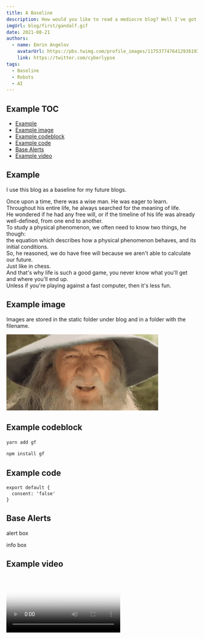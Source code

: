 ```yaml
---
title: A Baseline
description: How would you like to read a mediocre blog? Well I've got you covered.
imgUrl: blog/first/gandalf.gif
date: 2021-08-21
authors:
  - name: Emrin Angelov
    avatarUrl: https://pbs.twimg.com/profile_images/1175377476412936193/CY_5QKNg_400x400.jpg
    link: https://twitter.com/cyberlypse
tags:
  - Baseline
  - Robots
  - AI
---
```


## Example TOC

- [Example](#example-toc)
- [Example image](#example-image)
- [Example codeblock](#example-codeblock)
- [Example code](#example-code)
- [Base Alerts](#base-alerts)
- [Example video](#example-video)

## Example

I use this blog as a baseline for my future blogs.

Once upon a time, there was a wise man. He was eager to learn.\
Throughout his entire life, he always searched for the meaning of life.\
He wondered if he had any free will, or if the timeline of his life was
already well-defined, from one end to another.\
To study a physical phenomenon, we often need to know two things, he though: \
the equation which describes how a physical phenomenon behaves, and its initial conditions. \
So, he reasoned, we do have free will because we aren't able to calculate our future.\
Just like in chess.\
And that's why life is such a good game, you never know what you'll get and where you'll end up.\
Unless if you're playing against a fast computer, then it's less fun.

## Example image

Images are stored in the static folder under blog and in a folder with the filename.

![My image alt tag](blog/first/gandalf.gif)

## Example codeblock

<code-group>
  <code-block label="Yarn" active>

```bash
yarn add gf
```

</code-block>
<code-block label="npm">

```bash
npm install gf
```

  </code-block>
</code-group>

## Example code

```js{}[smex.js]
export default {
  consent: 'false'
}
```

## Base Alerts

<base-alert>

alert box

</base-alert>

<base-alert type="info">

info box

</base-alert>

## Example video

<video poster="/blog/first/gandalf.gif" loop="loop" plays-inline="true" controls="controls">
  <source src="/blog/first/frodo-gandalf.mp4" type="video/mp4">
</video>
